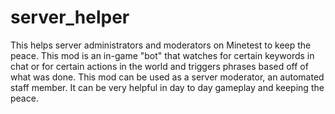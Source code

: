 # server_helper
This helps server administrators and moderators on Minetest to keep the peace.
This mod is an in-game "bot" that watches for certain keywords in chat or for certain actions in the world and triggers phrases 
based off of what was done.  This mod can be used as a server moderator, an automated staff member.  It can be very helpful in day
to day gameplay and keeping the peace.
